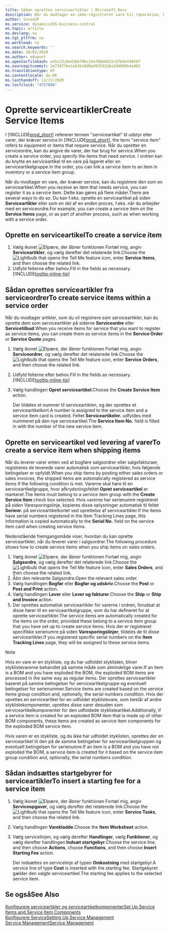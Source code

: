 ```yaml
---
title: Sådan oprettes serviceartikler | Microsoft Docs
description: Når du modtager en ikke-registreret vare til reparation, kan du registrere den som en serviceartikel.
author: SorenGP
ms.service: dynamics365-business-central
ms.topic: article
ms.devlang: na
ms.tgt_pltfrm: na
ms.workload: na
ms.search.keywords: ''
ms.date: 10/01/2020
ms.author: edupont
ms.openlocfilehash: e45c23c8ed3b6f96c24e78666822c6fb9ef9859f
ms.sourcegitcommit: 2e7307fbe1eb3b34d0ad9356226a19409054a402
ms.translationtype: HT
ms.contentlocale: da-DK
ms.lasthandoff: 12/17/2020
ms.locfileid: "4757888"
---
```

# <a name="create-service-items"></a><span data-ttu-id="8d97c-103">Oprette serviceartikler</span><span class="sxs-lookup"><span data-stu-id="8d97c-103">Create Service Items</span></span>
<span data-ttu-id="8d97c-104">I [!INCLUDE[prod_short](includes/prod_short.md)] refererer termen "serviceartikel" til udstyr eller varer, der kræver service.</span><span class="sxs-lookup"><span data-stu-id="8d97c-104">In [!INCLUDE[prod_short](includes/prod_short.md)], the term "service item" refers to equipment or items that require service.</span></span> <span data-ttu-id="8d97c-105">Når du opretter en serviceordre, kan du angive de varer, der har brug for service.</span><span class="sxs-lookup"><span data-stu-id="8d97c-105">When you create a service order, you specify the items that need service.</span></span> <span data-ttu-id="8d97c-106">I ordren kan du knytte en serviceartikel til en vare på lageret eller en serviceartikelgruppe.</span><span class="sxs-lookup"><span data-stu-id="8d97c-106">In the order, you can link a service item to an item in inventory or a service item group.</span></span>    

<span data-ttu-id="8d97c-107">Når du modtager en vare, der kræver service, kan du registrere den som en serviceartikel.</span><span class="sxs-lookup"><span data-stu-id="8d97c-107">When you receive an item that needs service, you can register it as a service item.</span></span> <span data-ttu-id="8d97c-108">Dette kan gøres på flere måder.</span><span class="sxs-lookup"><span data-stu-id="8d97c-108">There are several ways to do so.</span></span> <span data-ttu-id="8d97c-109">Du kan f.eks. oprette en serviceartikel på siden **Serviceartikler** eller som en del af en anden proces, f.eks. når du arbejder med en serviceordre.</span><span class="sxs-lookup"><span data-stu-id="8d97c-109">For example, you can create a service item on the **Service Items** page, or as part of another process, such as when working with a service order.</span></span>   

## <a name="to-create-a-service-item"></a><span data-ttu-id="8d97c-110">Oprette en serviceartikel</span><span class="sxs-lookup"><span data-stu-id="8d97c-110">To create a service item</span></span>  
1. <span data-ttu-id="8d97c-111">Vælg ikonet ![Elpære, der åbner funktionen Fortæl mig](media/ui-search/search_small.png "Fortæl mig, hvad du vil foretage dig"), angiv **Serviceartikler**, og vælg derefter det relaterede link.</span><span class="sxs-lookup"><span data-stu-id="8d97c-111">Choose the ![Lightbulb that opens the Tell Me feature](media/ui-search/search_small.png "Tell me what you want to do") icon, enter **Service Items**, and then choose the related link.</span></span>
2. <span data-ttu-id="8d97c-112">Udfyld felterne efter behov.</span><span class="sxs-lookup"><span data-stu-id="8d97c-112">Fill in the fields as necessary.</span></span> [!INCLUDE[tooltip-inline-tip](includes/tooltip-inline-tip_md.md)]  

## <a name="to-create-service-items-within-a-service-order"></a><span data-ttu-id="8d97c-113">Sådan oprettes serviceartikler fra serviceordrer</span><span class="sxs-lookup"><span data-stu-id="8d97c-113">To create service items within a service order</span></span>  
<span data-ttu-id="8d97c-114">Når du modtager artikler, som du vil registrere som serviceartikler, kan du oprette dem som serviceartikler på siderne **Serviceordre** eller **Servicetilbud**.</span><span class="sxs-lookup"><span data-stu-id="8d97c-114">When you receive items for service that you want to register as service items, you can create them as service items in the **Service Order** or **Service Quote** pages.</span></span>  

1. <span data-ttu-id="8d97c-115">Vælg ikonet ![Elpære, der åbner funktionen Fortæl mig](media/ui-search/search_small.png "Fortæl mig, hvad du vil foretage dig"), angiv **Serviceordrer**, og vælg derefter det relaterede link.</span><span class="sxs-lookup"><span data-stu-id="8d97c-115">Choose the ![Lightbulb that opens the Tell Me feature](media/ui-search/search_small.png "Tell me what you want to do") icon, enter **Service Orders**, and then choose the related link.</span></span>  
2. <span data-ttu-id="8d97c-116">Udfyld felterne efter behov.</span><span class="sxs-lookup"><span data-stu-id="8d97c-116">Fill in the fields as necessary.</span></span> [!INCLUDE[tooltip-inline-tip](includes/tooltip-inline-tip_md.md)]  
3. <span data-ttu-id="8d97c-117">Vælg handlingen **Opret serviceartikel**.</span><span class="sxs-lookup"><span data-stu-id="8d97c-117">Choose the **Create Service Item** action.</span></span>  

    <span data-ttu-id="8d97c-118">Der tildeles et nummer til serviceartiklen, og der oprettes et serviceartikelkort.</span><span class="sxs-lookup"><span data-stu-id="8d97c-118">A number is assigned to the service item and a service item card is created.</span></span> <span data-ttu-id="8d97c-119">Feltet **Serviceartikelnr.** udfyldes med nummeret på den nye serviceartikel.</span><span class="sxs-lookup"><span data-stu-id="8d97c-119">The **Service Item No.** field is filled in with the number of the new service item.</span></span>

## <a name="to-create-a-service-item-when-shipping-items"></a><span data-ttu-id="8d97c-120">Oprette en serviceartikel ved levering af varer</span><span class="sxs-lookup"><span data-stu-id="8d97c-120">To create a service item when shipping items</span></span>  
<span data-ttu-id="8d97c-121">Når du leverer varer enten ved at bogføre salgsordrer eller salgsfakturaer, registreres de leverede varer automatisk som serviceartikler, hvis følgende betingelser er opfyldt.</span><span class="sxs-lookup"><span data-stu-id="8d97c-121">When you ship items by posting either sales orders or sales invoices, the shipped items are automatically registered as service items if the following condition is met.</span></span> <span data-ttu-id="8d97c-122">Varerne skal høre til en serviceartikelgruppe, hvor afkrydsningsfeltet **Opret serviceartikel** er markeret.</span><span class="sxs-lookup"><span data-stu-id="8d97c-122">The items must belong to a service item group with the **Create Service Item** check box selected.</span></span> <span data-ttu-id="8d97c-123">Hvis varerne har serienumre registreret på siden Varesporingslinje, kopieres disse oplysninger automatisk til feltet **Serienr.** på serviceartikelkortet ved oprettelse af serviceartikler.</span><span class="sxs-lookup"><span data-stu-id="8d97c-123">If the items have serial numbers registered in the Item Tracking Lines page, this information is copied automatically to the **Serial No.** field on the service item card when creating service items.</span></span>  

<span data-ttu-id="8d97c-124">Nedenstående fremgangsmåde viser, hvordan du kan oprette serviceartikler, når du leverer varer i salgsordrer.</span><span class="sxs-lookup"><span data-stu-id="8d97c-124">The following procedure shows how to create service items when you ship items on sales orders.</span></span>  

1. <span data-ttu-id="8d97c-125">Vælg ikonet ![Elpære, der åbner funktionen Fortæl mig](media/ui-search/search_small.png "Fortæl mig, hvad du vil foretage dig"), angiv **Salgsordre**, og vælg derefter det relaterede link.</span><span class="sxs-lookup"><span data-stu-id="8d97c-125">Choose the ![Lightbulb that opens the Tell Me feature](media/ui-search/search_small.png "Tell me what you want to do") icon, enter **Sales Orders**, and then choose the related link.</span></span>  
2. <span data-ttu-id="8d97c-126">Åbn den relevante Salgsordre.</span><span class="sxs-lookup"><span data-stu-id="8d97c-126">Open the relevant sales order.</span></span>  
3. <span data-ttu-id="8d97c-127">Vælg handlingen **Bogfør** eller **Bogfør og udskriv**.</span><span class="sxs-lookup"><span data-stu-id="8d97c-127">Choose the **Post** or **Post and Print** action.</span></span>  
4. <span data-ttu-id="8d97c-128">Vælg handlingen **Lever** eller **Lever og fakturer**.</span><span class="sxs-lookup"><span data-stu-id="8d97c-128">Choose the **Ship** or **Ship and Invoice** action.</span></span>  
5. <span data-ttu-id="8d97c-129">Der oprettes automatisk serviceartikler for varerne i ordren, forudsat at disse hører til en serviceartikelgruppe, som du har defineret for at oprette serviceartikler.</span><span class="sxs-lookup"><span data-stu-id="8d97c-129">The service items are automatically created for the items on the order, provided these belong to a service item group that you have set up to create service items.</span></span> <span data-ttu-id="8d97c-130">Hvis der er registreret specifikke serienumre på siden **Varesporingslinjer**, tildeles de til disse serviceartikler.</span><span class="sxs-lookup"><span data-stu-id="8d97c-130">If you registered specific serial numbers on the **Item Tracking Lines** page, they will be assigned to these service items.</span></span>  

> [!NOTE]  
>  <span data-ttu-id="8d97c-131">Hvis en vare er en stykliste, og du har udfoldet styklisten, bliver styklistevarerne behandlet på samme måde som almindelige varer.</span><span class="sxs-lookup"><span data-stu-id="8d97c-131">If an item is a BOM and you have exploded the BOM, the exploded BOM items are processed in the same way as regular items.</span></span> <span data-ttu-id="8d97c-132">Der oprettes serviceartikler baseret på samme betingelser for serviceartikelgruppe og eventuelt betingelser for serienummer.</span><span class="sxs-lookup"><span data-stu-id="8d97c-132">Service items are created based on the service items group condition and, optionally, the serial numbers condition.</span></span> <span data-ttu-id="8d97c-133">Hvis der oprettes en serviceartikel for en udfoldet styklistevare, som består af andre styklistekomponenter, oprettes disse varer desuden som serviceartikelkomponenter for den udfoldede styklisteartikel.</span><span class="sxs-lookup"><span data-stu-id="8d97c-133">Additionally, if a service item is created for an exploded BOM item that is made up of other BOM components, these items are created as service item components for the exploded BOM service item.</span></span>  
>   
>  <span data-ttu-id="8d97c-134">Hvis varen er en stykliste, og du ikke har udfoldet styklisten, oprettes der en serviceartikel til den på de samme betingelser for serviceartikelgruppen og eventuelt betingelsen for serienumre.</span><span class="sxs-lookup"><span data-stu-id="8d97c-134">If an item is a BOM and you have not exploded the BOM, a service item is created for it based on the service item group condition and, optionally, the serial numbers condition.</span></span>  

## <a name="to-insert-a-starting-fee-for-a-service-item"></a><span data-ttu-id="8d97c-135">Sådan indsættes startgebyrer for serviceartikler</span><span class="sxs-lookup"><span data-stu-id="8d97c-135">To insert a starting fee for a service item</span></span>
1. <span data-ttu-id="8d97c-136">Vælg ikonet ![Elpære, der åbner funktionen Fortæl mig](media/ui-search/search_small.png "Fortæl mig, hvad du vil foretage dig"), angiv **Serviceopgaver**, og vælg derefter det relaterede link.</span><span class="sxs-lookup"><span data-stu-id="8d97c-136">Choose the ![Lightbulb that opens the Tell Me feature](media/ui-search/search_small.png "Tell me what you want to do") icon, enter **Service Tasks**, and then choose the related link.</span></span>
2. <span data-ttu-id="8d97c-137">Vælg handlingen **Varekladde**.</span><span class="sxs-lookup"><span data-stu-id="8d97c-137">Choose the **Item Worksheet** action.</span></span>
3. <span data-ttu-id="8d97c-138">Vælg servicelinjen, og vælg derefter **Handlinger**, vælg **Funktioner**, og vælg derefter handlingen **Indsæt startgebyr**.</span><span class="sxs-lookup"><span data-stu-id="8d97c-138">Choose the service line, and then choose **Actions**, choose **Functions**, and then choose **Insert Starting Fee** action.</span></span>  

    <span data-ttu-id="8d97c-139">Der indsættes en servicelinje af typen **Omkostning** med startgebyr.</span><span class="sxs-lookup"><span data-stu-id="8d97c-139">A service line of type **Cost** is inserted with the starting fee.</span></span> <span data-ttu-id="8d97c-140">Startgebyret gælder den valgte serviceartikel.</span><span class="sxs-lookup"><span data-stu-id="8d97c-140">The starting fee applies to the selected service item.</span></span>

## <a name="see-also"></a><span data-ttu-id="8d97c-141">Se også</span><span class="sxs-lookup"><span data-stu-id="8d97c-141">See Also</span></span>  
[<span data-ttu-id="8d97c-142">Konfigurere serviceartikler og serviceartikelkomponenter</span><span class="sxs-lookup"><span data-stu-id="8d97c-142">Set Up Service Items and Service Item Components</span></span>](service-how-setup-service-items.md)  
[<span data-ttu-id="8d97c-143">Konfigurere Service</span><span class="sxs-lookup"><span data-stu-id="8d97c-143">Setting Up Service Management</span></span>](service-setup-service.md)  
[<span data-ttu-id="8d97c-144">Service Management</span><span class="sxs-lookup"><span data-stu-id="8d97c-144">Service Management</span></span>](service-service.md)  
